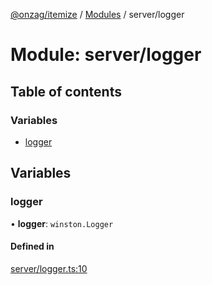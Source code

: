 [@onzag/itemize](../README.md) / [Modules](../modules.md) / server/logger

# Module: server/logger

## Table of contents

### Variables

- [logger](server_logger.md#logger)

## Variables

### logger

• **logger**: `winston.Logger`

#### Defined in

[server/logger.ts:10](https://github.com/onzag/itemize/blob/5c2808d3/server/logger.ts#L10)
